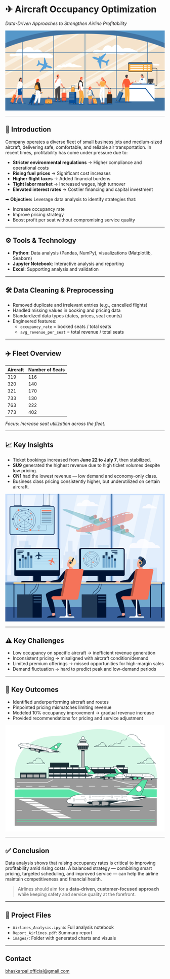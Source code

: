 # ✈ Aircraft Occupancy Optimization 
*Data-Driven Approaches to Strengthen Airline Profitability*

![Image1](https://github.com/bhaskarpal1707/Airlines-Analysis/blob/main/Image1.jpg)

---

## 📌 Introduction

Company operates a diverse fleet of small business jets and medium-sized aircraft, delivering safe, comfortable, and reliable air transportation. In recent times, profitability has come under pressure due to:
- **Stricter environmental regulations** → Higher compliance and operational costs
- **Rising fuel prices** → Significant cost increases
- **Higher flight taxes** → Added financial burdens
- **Tight labor market** → Increased wages, high turnover
- **Elevated interest rates** → Costlier financing and capital investment

➡ **Objective:** Leverage data analysis to identify strategies that:
- Increase occupancy rate
- Improve pricing strategy
- Boost profit per seat without compromising service quality

---

## ⚙️ Tools & Technology

- **Python**: Data analysis (Pandas, NumPy), visualizations (Matplotlib, Seaborn)
- **Jupyter Notebook**: Interactive analysis and reporting
- **Excel**: Supporting analysis and validation

---

## 🛠️ Data Cleaning & Preprocessing

- Removed duplicate and irrelevant entries (e.g., cancelled flights)
- Handled missing values in booking and pricing data
- Standardized data types (dates, prices, seat counts)
- Engineered features:
  - `occupancy_rate` = booked seats / total seats
  - `avg_revenue_per_seat` = total revenue / total seats

---

## ✈️ Fleet Overview

| Aircraft | Number of Seats |
|-----------|----------------|
| 319 | 116 |
| 320 | 140 |
| 321 | 170 |
| 733 | 130 |
| 763 | 222 |
| 773 | 402 |

*Focus: Increase seat utilization across the fleet.*

---

## 📈 Key Insights

- Ticket bookings increased from **June 22 to July 7**, then stabilized.
- **SU9** generated the highest revenue due to high ticket volumes despite low pricing.
- **CN1** had the lowest revenue — low demand and economy-only class.
- Business class pricing consistently higher, but underutilized on certain aircraft.

![Imag2](https://github.com/bhaskarpal1707/Airlines-Analysis/blob/main/Image2.jpg)

---

## ⚠️ Key Challenges

- Low occupancy on specific aircraft → inefficient revenue generation
- Inconsistent pricing → misaligned with aircraft condition/demand
- Limited premium offerings → missed opportunities for high-margin sales
- Demand fluctuation → hard to predict peak and low-demand periods

---

## 🔑 Key Outcomes

- Identified underperforming aircraft and routes
- Pinpointed pricing mismatches limiting revenue
- Modeled 10% occupancy improvement → gradual revenue increase
- Provided recommendations for pricing and service adjustment

![Image3](https://github.com/bhaskarpal1707/Airlines-Analysis/blob/main/Image3.jpg)

---

## ✅ Conclusion

Data analysis shows that raising occupancy rates is critical to improving profitability amid rising costs. A balanced strategy — combining smart pricing, targeted scheduling, and improved service — can help the airline maintain competitiveness and financial health.

> Airlines should aim for a **data-driven, customer-focused approach** while keeping safety and service quality at the forefront.

---

## 📂 Project Files

- `Airlines_Analysis.ipynb`: Full analysis notebook  
- `Report_Airlines.pdf`: Summary report  
- `images/`: Folder with generated charts and visuals

---

## Contact 
bhaskarpal.official@gmail.com
